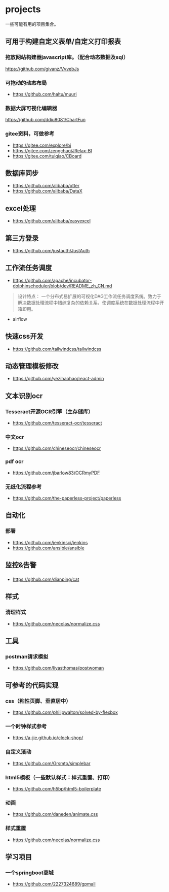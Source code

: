 # projects
一些可能有用的项目集合。

## 可用于构建自定义表单/自定义打印报表

### 拖放网站构建器javascript库。（配合动态数据及sql）
https://github.com/givanz/VvvebJs

### 可拖动的动态布局
- https://github.com/haltu/muuri

### 数据大屏可视化编辑器
https://github.com/ddiu8081/ChartFun

### gitee资料，可做参考
- https://gitee.com/explore/bi
- https://gitee.com/zengchao/JRelax-BI
- https://gitee.com/tuiqiao/CBoard

## 数据库同步
- https://github.com/alibaba/otter
- https://github.com/alibaba/DataX

## excel处理
- https://github.com/alibaba/easyexcel

## 第三方登录
- https://github.com/justauth/JustAuth

## 工作流任务调度
- https://github.com/apache/incubator-dolphinscheduler/blob/dev/README_zh_CN.md
> 设计特点： 一个分布式易扩展的可视化DAG工作流任务调度系统。致力于解决数据处理流程中错综复杂的依赖关系，使调度系统在数据处理流程中开箱即用。
- airflow

## 快速css开发
- https://github.com/tailwindcss/tailwindcss

## 动态管理模板修改
- https://github.com/yezihaohao/react-admin

## 文本识别ocr
### Tesseract开源OCR引擎（主存储库）
- https://github.com/tesseract-ocr/tesseract
### 中文ocr
- https://github.com/chineseocr/chineseocr
### pdf ocr
- https://github.com/jbarlow83/OCRmyPDF

### 无纸化流程参考
- https://github.com/the-paperless-project/paperless

## 自动化
### 部署
- https://github.com/jenkinsci/jenkins
- https://github.com/ansible/ansible

## 监控&告警
### 
- https://github.com/dianping/cat

## 样式
### 清理样式
- https://github.com/necolas/normalize.css

## 工具
### postman请求模拟
- https://github.com/liyasthomas/postwoman


## 可参考的代码实现
### css（粘性页脚、垂直居中）
- https://github.com/philipwalton/solved-by-flexbox

### 一个时钟样式参考
- https://a-jie.github.io/clock-shop/

### 自定义滚动
- https://github.com/Grsmto/simplebar

### html5模板（一些默认样式：样式重置、打印）
- https://github.com/h5bp/html5-boilerplate

### 动画
- https://github.com/daneden/animate.css

### 样式重置
- https://github.com/necolas/normalize.css

## 学习项目
### 一个springboot商城
- https://github.com/2227324689/gpmall
